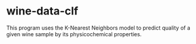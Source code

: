 # wine-data-clf
This program uses the K-Nearest Neighbors model to predict quality of a given wine sample by its physicochemical properties. 
